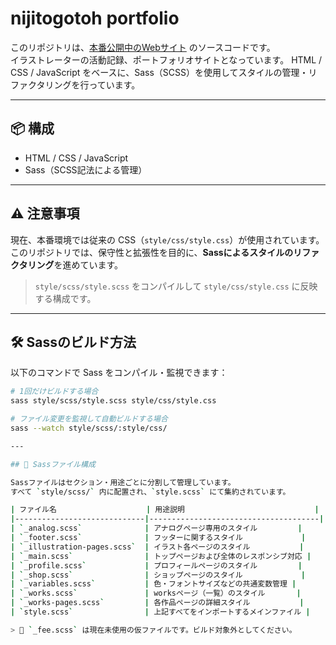 # nijitogotoh portfolio

このリポジトリは、[本番公開中のWebサイト](https://kazehitotsukami.com/) のソースコードです。  
イラストレーターの活動記録、ポートフォリオサイトとなっています。
HTML / CSS / JavaScript をベースに、Sass（SCSS）を使用してスタイルの管理・リファクタリングを行っています。

---

## 📦 構成

- HTML / CSS / JavaScript
- Sass（SCSS記法による管理）

---

## ⚠️ 注意事項

現在、本番環境では従来の CSS（`style/css/style.css`）が使用されています。  
このリポジトリでは、保守性と拡張性を目的に、**Sassによるスタイルのリファクタリング**を進めています。

> `style/scss/style.scss` をコンパイルして `style/css/style.css` に反映する構成です。

---

## 🛠️ Sassのビルド方法

以下のコマンドで Sass をコンパイル・監視できます：

```bash
# 1回だけビルドする場合
sass style/scss/style.scss style/css/style.css

# ファイル変更を監視して自動ビルドする場合
sass --watch style/scss/:style/css/

---

## 🎨 Sassファイル構成

Sassファイルはセクション・用途ごとに分割して管理しています。  
すべて `style/scss/` 内に配置され、`style.scss` にて集約されています。

| ファイル名                    | 用途説明                             |
|-----------------------------|--------------------------------------|
| `_analog.scss`              | アナログページ専用のスタイル         |
| `_footer.scss`              | フッターに関するスタイル             |
| `_illustration-pages.scss`  | イラスト各ページのスタイル           |
| `_main.scss`                | トップページおよび全体のレスポンシブ対応 |
| `_profile.scss`             | プロフィールページのスタイル         |
| `_shop.scss`                | ショップページのスタイル             |
| `_variables.scss`           | 色・フォントサイズなどの共通変数管理 |
| `_works.scss`               | worksページ（一覧）のスタイル       |
| `_works-pages.scss`         | 各作品ページの詳細スタイル           |
| `style.scss`                | 上記すべてをインポートするメインファイル |

> 🔸 `_fee.scss` は現在未使用の仮ファイルです。ビルド対象外としてください。
